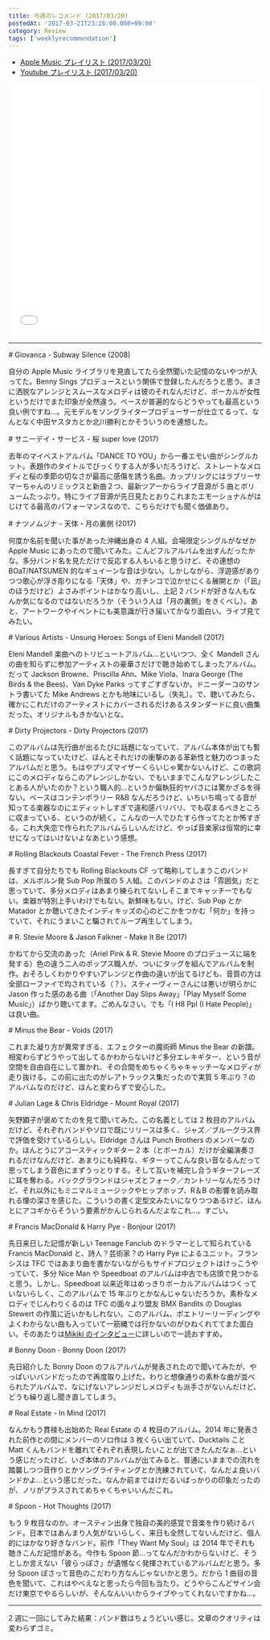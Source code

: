 ```yaml
---
title: 今週のレコメンド (2017/03/20)
postedAt: '2017-03-21T23:26:00.000+09:00'
category: Review
tags: ['weeklyrecommendation']
---
```


- [Apple Music プレイリスト (2017/03/20)](https://itunes.apple.com/jp/playlist/%E4%BB%8A%E9%80%B1%E3%81%AE%E3%83%AC%E3%82%B3%E3%83%A1%E3%83%B3%E3%83%89-2017-03-20/idpl.a719bebb24384824b7d80373436b43ba)
- [Youtube プレイリスト (2017/03/20)](https://www.youtube.com/playlist?list=PLegnWsUgQaydnlEmWj9gRLQN1-yWZ8W9c)
<iframe src="//tools.applemusic.com/embed/v1/playlist/pl.a719bebb24384824b7d80373436b43ba?country=jp" height="500px" width="100%" frameborder="0"></iframe>

---

\# Giovanca - Subway Silence (2008)

自分の Apple Music ライブラリを見直してたら全然聞いた記憶のないやつが入ってた。Benny Sings プロデュースという関係で登録したんだろうと思う。まさに洒脱なアレンジとスムースなメロディは彼のそれなんだけど、ボーカルが女性というだけでまた印象が全然違う。ベースが普遍的ならどうやっても最高という良い例ですね…。元モデルをソングライタープロデューサーが仕立てるって、なんとなく中田ヤスタカとか北川勝利とかそういうのを連想した。

\# サニーデイ・サービス - 桜 super love (2017)

去年のマイベストアルバム「DANCE TO YOU」から一番エモい曲がシングルカット。表題作のタイトルでびっくりする人が多いだろうけど、ストレートなメロディと桜の季節の切なさが最高に感傷を誘う名曲。カップリングにはラブリーサマーちゃんのリミックスと新曲２つ、最新ツアーからライブ音源が 5 曲とボリュームたっぷり。特にライブ音源が先日見たとおりこれまたエモーショナルがはじけてる最高のパフォーマンスなので、こちらだけでも聞く価値あり。

\# ナツノムジナ - 天体・月の裏側 (2017)

何度か名前を聞いた事があった沖縄出身の 4 人組。会場限定シングルがなぜか Apple Music にあったので聞いてみた。こんどフルアルバムを出すんだったかな。多分バンド名を見ただけで反応する人もいると思うけど、その連想の BOaT/NATSUMEN 的なギュイーンな音は少ない。しかしながら、浮遊感がありつつ歌心が浮き彫りになる「天体」や、ガチンコで泣かせにくる展開とか（「凪」のほうだけど）よさみポイントはかなり高いし、上記 2 バンドが好きな人もなんか気になるのではないだろうか（そういう人は「月の裏側」をきくべし）。あと、アートワークやイベントにも美意識が行き届いてかなり面白い。ライブ見てみたい。

\# Various Artists - Unsung Heroes: Songs of Eleni Mandell (2017)

Eleni Mandell 楽曲へのトリビュートアルバム…といいつつ、全く Mandell さんの曲を知らずに参加アーティストの豪華さだけで聴き始めてしまったアルバム。だって Jackson Browne、Priscilla Ahn、Mike Viola、Inara George (The Birds & the Bees)、Van Dyke Parks ってすごすぎないか。ドニーダーコのサントラ書いてた Mike Andrews とかも地味にいるし（失礼）。で、聴いてみたら、確かにこれだけのアーティストにカバーされるだけあるスタンダードに良い曲集だった。オリジナルもきかないとな。

\# Dirty Projectors - Dirty Projectors (2017)

このアルバムは先行曲が出るたびに話題になっていて、アルバム本体が出ても暫く話題になっていたけど、ほんとそれだけの衝撃のある革新性と魅力のつまったアルバムだと思う。もはやプリズマイザーくらいじゃ驚かないんけど、この歌詞にこのメロディならこのアレンジしかない、でもいままでこんなアレンジしたことある人がいたのか？という職人的…というか偏執狂的ヤバさには驚かざるを得ない。ベースはコンテンポラリー R&B なんだろうけど、いちいち鳴ってる音が知ってる楽器なのにエディットしすぎで違和感バリバリ、でも収まるべきところに収まっている、というのが続く。こんなの一人でひたすら作ってたとか怖すぎる。これ大失恋で作られたアルバムらしいんだけど、やっぱ音楽家は恒常的に幸せになってはいけないよなあという感想。

\# Rolling Blackouts Coastal Fever - The French Press (2017)

長すぎて自分たちでも Rolling Blackouts CF って略称してしまうこのバンドは、メルボルン発 Sub Pop 所属の 5 人組。このバンドのよさは「雰囲気」だと思っていて、多分メロディはあまり練られてないしそこまでキャッチーでもない。楽器が特別上手いわけでもない。新鮮味もない。けど、Sub Pop とか Matador とか聴いてきたインディキッズの心のどこかをつかむ「何か」を持っていて、それにうまいこと騙されてループ再生してしまう。

\# R. Stevie Moore & Jason Falkner - Make It Be (2017)

かねてから交流のあった（Ariel Pink & R. Stevie Moore のプロデュースに端を発する）色の違う二人のポップス職人が、ついにタッグを組んでアルバムを制作。おそろしくわかりやすいアレンジと作曲の違いが出てるけども、音質の方は全部ローファイで均されている（？）。スティーヴィーさんには悪いが明らかに Jason 作った感のある曲（「Another Day Slips Away」「Play Myself Some Music」）ばかり聴いてます。ごめんなさい。でも「I H8 Ppl (I Hate People)」は良い曲。

\# Minus the Bear - Voids (2017)

これまた凝り方が異常すぎる、エフェクターの魔術師 Minus the Bear の新譜。相変わらずどうやって出してるかわからないけど多分エレキギター、という音が空間を自由自在にして置かれ、その合間をめちゃくちゃキャッチーなメロディが走り抜ける。この前に出たのがレアトラックス集だったので実質 5 年ぶり？のアルバムなのだけど、ほんと変わらずで安心した。

\# Julian Lage & Chris Eldridge - Mount Royal (2017)

矢野顕子が褒めてたのを見て聞いてみた。この名義としては 2 枚目のアルバムだけど、それぞれバンドやソロで既にリリースは多く、ジャズ／ブルーグラス界で評価を受けているらしい。Eldridge さんは Punch Brothers のメンバーなのか。ほんとうにアコースティックギター 2 本（とボーカル）だけが全編演奏されるだけなんだけど、あまりにも純粋な、ギターってこんな良い音なるんだって思ってしまう音色にまずうっとりする。そして互いを補完し合うギターフレーズに耳を奪わる。バックグラウンドはジャズとフォーク／カントリーなんだろうけど、それ以外にもミニマルミュージックやヒップホップ、R＆B の影響を読み取れる懐の深さを感じた。こういうの書く定型文みたいになりつつあるけど、ほんとにアコギからそういう要素がかんじられるんだよなこれ…。すごい。

\# Francis MacDonald & Harry Pye - Bonjour (2017)

先日来日した記憶が新しい Teenage Fanclub のドラマーとして知られている Francis MacDonald と、詩人？芸術家？の Harry Pye によるユニット。フランシスは TFC ではあまり曲を書かないながらもサイドプロジェクトはけっこうやっていて、多分 Nice Man や Speedboat のアルバムは中古でも店頭で見つかると思う。しかし、Speedboat 以来近年はめっきりボーカルアルバムはつくっていないらしく、このアルバムで 15 年ぶりとかなんじゃないだろうか。素朴なメロディでじんわりくるのは TFC の面々より盟友 BMX Bandits の Douglas Stewert の作風に近いかもしれない。このアルバム、ポエトリーリーディングやよくわからない曲も入っていて一筋縄では行かないのがひねくれててまた面白い。そのあたりは[Mikiki のインタビュー](http://mikiki.tokyo.jp/articles/-/13614)に詳しいので一読おすすめ。

\# Bonny Doon - Bonny Doon (2017)

先日紹介した Bonny Doon のフルアルバムが発表されたので聞いてみたが、やっぱいいバンドだったので再度取り上げた。わりと想像通りの素朴な曲が並べられたアルバムで、なにげないアレンジだしメロディも派手さがないんだけど、どうも繰り返し聞き直してしまう。

\# Real Estate - In Mind (2017)

なんかもう貫禄も出始めた Real Estate の 4 枚目のアルバム。2014 年に発表された前作との間にメンバーのソロ作は 3 枚くらい出ていて、Ducktails こと Matt くんもバンドを離れてそれぞれ表現したいことが出てきたんだなぁ…という感じだったけど、いざ本体のアルバムが出てみると、普通にいままでの流れを踏襲しつつ音作りとかソングライティングとか洗練されていて、なんだよ良いバンドかよ…という感じだった。なんか前まではけだるいばっかりの印象だったのが、ノリがプラスされてめちゃくちゃいいんだこれ。

\# Spoon - Hot Thoughts (2017)

もう 9 枚目なのか。オースティン出身で独自の美的感覚で音楽を作り続けるバンド。日本ではあんまり人気がないらしく、来日も全然してないんだけど、個人的にはかなり好きなバンド。前作「They Want My Soul」は 2014 年でそれも聴きこんだ記憶がある。今作も Spoon 節…ってなんだかわからないけど、そうとしか言えない「彼らっぽさ」が遺憾なく発揮されているアルバムだと思う。多分 Spoon ぽさって音色のこだわり方なんじゃないかと思う。だから 1 曲目の音色を聞いて、これはやべえなと思ったら今回も当たり。どうやらこんどサイン会だけ東京でやるらしいが、そんなんいいからライブやってくれないですかね…。

---

2 週に一回にしてみた結果：バンド数はちょうどいい感じ。文章のクオリティは変わらずゴミ。
